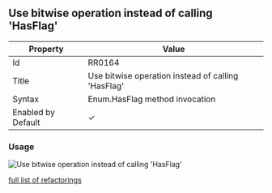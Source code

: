 ## Use bitwise operation instead of calling 'HasFlag'

| Property | Value |
| -------- | ----- |
| Id | RR0164 |
| Title | Use bitwise operation instead of calling 'HasFlag' |
| Syntax | Enum\.HasFlag method invocation |
| Enabled by Default | &#x2713; |

### Usage

![Use bitwise operation instead of calling 'HasFlag'](../../images/refactorings/UseBitwiseOperationInsteadOfCallingHasFlag.png)

[full list of refactorings](Refactorings.md)